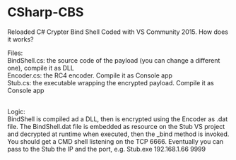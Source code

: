 # CSharp-CBS
Reloaded C# Crypter Bind Shell
Coded with VS Community 2015. How does it works?

Files:<br>
 BindShell.cs: the source code of the payload (you can change a different one), compile it as DLL<br>
 Encoder.cs: the RC4 encoder. Compile it as Console app<br>
 Stub.cs: the executable wrapping the encrypted payload. Compile it as Console app<br><br>
 
Logic:<br>
BindShell is compiled ad a DLL, then is encrypted using the Encoder as .dat file. The BindShell.dat file is embedded as resource on the Stub VS project and decrypted at runtime when executed, then the _bind method is invoked. You should get a CMD shell listening on the TCP 6666. Eventually you can pass to the Stub the IP and the port, e.g. Stub.exe 192.168.1.66 9999
